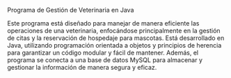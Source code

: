 Programa de Gestión de Veterinaria en Java

Este programa está diseñado para manejar de manera eficiente las operaciones de una veterinaria, enfocándose principalmente en la gestión de citas y la reservación de hospedaje para mascotas. 
Está desarrollado en Java, utilizando programación orientada a objetos y principios de herencia para garantizar un código modular y fácil de mantener.
Además, el programa se conecta a una base de datos MySQL para almacenar y gestionar la información de manera segura y eficaz.
